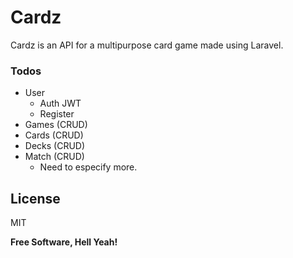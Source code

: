 # Cardz

Cardz is an API for a multipurpose card game made using Laravel.

### Todos

- User
  -  Auth JWT
  - Register
- Games (CRUD)
- Cards (CRUD)
- Decks (CRUD)
- Match (CRUD)
  - Need to especify more.

License
----

MIT


**Free Software, Hell Yeah!**
